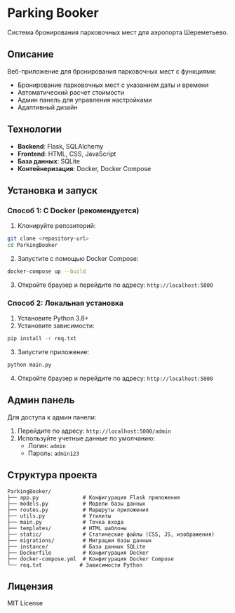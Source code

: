 # Parking Booker

Система бронирования парковочных мест для аэропорта Шереметьево.

## Описание

Веб-приложение для бронирования парковочных мест с функциями:
- Бронирование парковочных мест с указанием даты и времени
- Автоматический расчет стоимости
- Админ панель для управления настройками
- Адаптивный дизайн

## Технологии

- **Backend**: Flask, SQLAlchemy
- **Frontend**: HTML, CSS, JavaScript
- **База данных**: SQLite
- **Контейнеризация**: Docker, Docker Compose

## Установка и запуск

### Способ 1: С Docker (рекомендуется)

1. Клонируйте репозиторий:
```bash
git clone <repository-url>
cd ParkingBooker
```

2. Запустите с помощью Docker Compose:
```bash
docker-compose up --build
```

3. Откройте браузер и перейдите по адресу: `http://localhost:5000`

### Способ 2: Локальная установка

1. Установите Python 3.8+
2. Установите зависимости:
```bash
pip install -r req.txt
```

3. Запустите приложение:
```bash
python main.py
```

4. Откройте браузер и перейдите по адресу: `http://localhost:5000`

## Админ панель

Для доступа к админ панели:
1. Перейдите по адресу: `http://localhost:5000/admin`
2. Используйте учетные данные по умолчанию:
   - Логин: `admin`
   - Пароль: `admin123`

## Структура проекта

```
ParkingBooker/
├── app.py              # Конфигурация Flask приложения
├── models.py           # Модели базы данных
├── routes.py           # Маршруты приложения
├── utils.py            # Утилиты
├── main.py             # Точка входа
├── templates/          # HTML шаблоны
├── static/             # Статические файлы (CSS, JS, изображения)
├── migrations/         # Миграции базы данных
├── instance/           # База данных SQLite
├── Dockerfile          # Конфигурация Docker
├── docker-compose.yml  # Конфигурация Docker Compose
└── req.txt            # Зависимости Python
```

## Лицензия

MIT License 